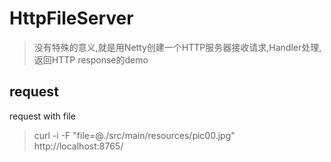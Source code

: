 # HttpFileServer 

> 没有特殊的意义,就是用Netty创建一个HTTP服务器接收请求,Handler处理,返回HTTP response的demo

## request
request with file
> curl -i -F "file=@./src/main/resources/pic00.jpg" http://localhost:8765/